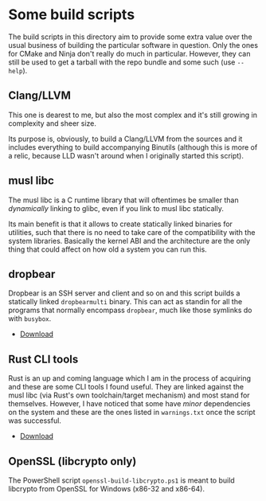 # Some build scripts

The build scripts in this directory aim to provide some extra value over the usual business of building the particular software in question. Only the ones for CMake and Ninja don't really do much in particular. However, they can still be used to get a tarball with the repo bundle and some such (use `--help`).

## Clang/LLVM

This one is dearest to me, but also the most complex and it's still growing in complexity and sheer size.

Its purpose is, obviously, to build a Clang/LLVM from the sources and it includes everything to build accompanying Binutils (although this is more of a relic, because LLD wasn't around when I originally started this script).

## musl libc

The musl libc is a C runtime library that will oftentimes be smaller than _dynamically_ linking to glibc, even if you link to musl libc statically.

Its main benefit is that it allows to create statically linked binaries for utilities, such that there is no need to take care of the compatibility with the system libraries. Basically the kernel ABI and the architecture are the only thing that could affect on how old a system you can run this.

## dropbear

Dropbear is an SSH server and client and so on and this script builds a statically linked `dropbearmulti` binary. This can act as standin for all the programs that normally encompass `dropbear`, much like those symlinks do with `busybox`.

* [Download](https://bitfab.org/dropbear-static-builds/)

## Rust CLI tools

Rust is an up and coming language which I am in the process of acquiring and these are some CLI tools I found useful. They are linked against the musl libc (via Rust's own toolchain/target mechanism) and most stand for themselves. However, I have noticed that some have _minor_ dependencies on the system and these are the ones listed in `warnings.txt` once the script was successful.

* [Download](https://bitfab.org/rust-cli-tools/)

## OpenSSL (libcrypto only)

The PowerShell script `openssl-build-libcrypto.ps1` is meant to build libcrypto from OpenSSL for Windows (x86-32 and x86-64).